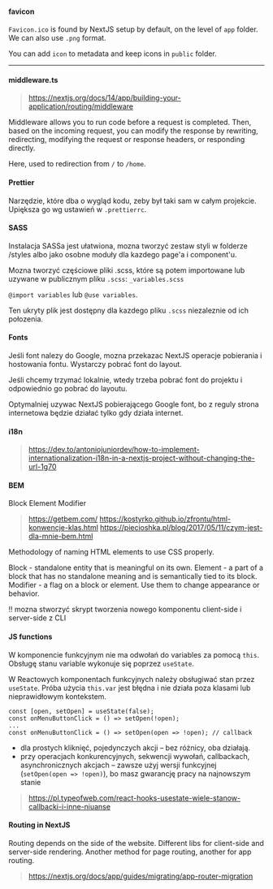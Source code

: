 #### favicon

`Favicon.ico` is found by NextJS setup by default, on the level of `app` folder. We can also use `.png` format.

You can add `icon` to metadata and keep icons in `public` folder.

---

#### middleware.ts

> https://nextjs.org/docs/14/app/building-your-application/routing/middleware

Middleware allows you to run code before a request is completed. Then, based on the incoming request, you can modify the response by rewriting, redirecting, modifying the request or response headers, or responding directly.

Here, used to redirection from `/` to `/home`.

#### Prettier

Narzędzie, które dba o wygląd kodu, zeby był taki sam w całym projekcie.
Upiększa go wg ustawień w `.prettierrc`.

#### SASS

Instalacja SASSa jest ułatwiona, mozna tworzyć zestaw styli w folderze /styles albo jako osobne moduły dla kazdego page'a i component'u.

Mozna tworzyć częściowe pliki .scss, które są potem importowane lub uzywane w publicznym pliku `.scss`:
`_variables.scss`

`@import variables` lub `@use variables`.

Ten ukryty plik jest dostępny dla kazdego pliku `.scss` niezaleznie od ich połozenia.

#### Fonts

Jeśli font nalezy do Google, mozna przekazac NextJS operacje pobierania i hostowania fontu. Wystarczy pobrać font do layout.

Jeśli chcemy trzymać lokalnie, wtedy trzeba pobrać font do projektu i odpowiednio go pobrać do layoutu.

Optymalniej uzywac NextJS pobierającego Google font, bo z reguly strona internetowa będzie działać tylko gdy działa internet.

#### i18n

> https://dev.to/antoniojuniordev/how-to-implement-internationalization-i18n-in-a-nextjs-project-without-changing-the-url-1g70

#### BEM

Block Element Modifier

> https://getbem.com/
> https://kostyrko.github.io/zfrontu/html-konwencje-klas.html
> https://piecioshka.pl/blog/2017/05/11/czym-jest-dla-mnie-bem.html

Methodology of naming HTML elements to use CSS properly.

Block - standalone entity that is meaningful on its own.
Element - a part of a block that has no standalone meaning and is semantically tied to its block.
Modifier - a flag on a block or element. Use them to change appearance or behavior.

!! mozna stworzyć skrypt tworzenia nowego komponentu client-side i server-side z CLI

#### JS functions

W komponencie funkcyjnym nie ma odwołań do variables za pomocą `this`.
Obsługę stanu variable wykonuje się poprzez `useState`.

W Reactowych komponentach funkcyjnych należy obsługiwać stan przez `useState`.
Próba użycia `this.var` jest błędna i nie działa poza klasami lub nieprawidłowym kontekstem.

```
const [open, setOpen] = useState(false);
const onMenuButtonClick = () => setOpen(!open);
...
const onMenuButtonClick = () => setOpen(open => !open); // callback
```

- dla prostych kliknięć, pojedynczych akcji – bez różnicy, oba działają.
- przy operacjach konkurencyjnych, sekwencji wywołań, callbackach, asynchronicznych akcjach – zawsze użyj wersji funkcyjnej (`setOpen(open => !open)`), bo masz gwarancję pracy na najnowszym stanie

> https://pl.typeofweb.com/react-hooks-usestate-wiele-stanow-callbacki-i-inne-niuanse

#### Routing in NextJS

Routing depends on the side of the website.
Different libs for client-side and server-side rendering. Another method for page routing, another for app routing.

> https://nextjs.org/docs/app/guides/migrating/app-router-migration
